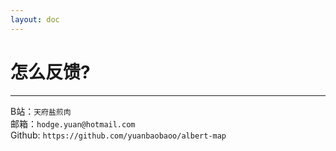 ```yaml
---
layout: doc
---
```

# 怎么反馈?
---

B站：```天府盐煎肉``` <br/>
邮箱：```hodge.yuan@hotmail.com```  
Github: ``https://github.com/yuanbaobaoo/albert-map``